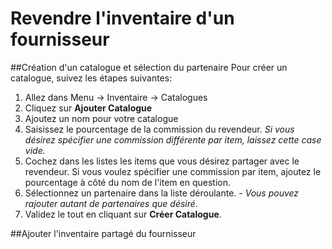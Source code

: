 # Revendre l'inventaire d'un fournisseur

##Création d'un catalogue et sélection du partenaire
Pour créer un catalogue, suivez les étapes suivantes:
1. Allez dans Menu -> Inventaire -> Catalogues
2. Cliquez sur **Ajouter Catalogue**
3. Ajoutez un nom pour votre catalogue
4. Saisissez le pourcentage de la commission du revendeur. *Si vous désirez spécifier une commission différente par item, laissez cette case vide.*
5. Cochez dans les listes les items que vous désirez partager avec le revendeur. Si vous voulez spécifier une commission par item, ajoutez le pourcentage à côté du nom de l'item en question. 
6. Sélectionnez un partenaire dans la liste déroulante. - *Vous pouvez rajouter autant de partenaires que désiré*.
7. Validez le tout en cliquant sur **Créer Catalogue**.



##Ajouter l'inventaire partagé du fournisseur